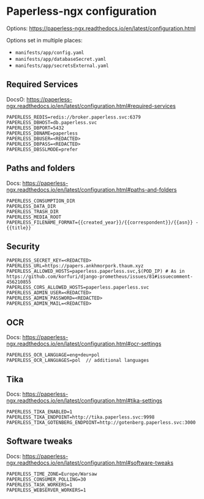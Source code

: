 # Paperless-ngx configuration

Options: https://paperless-ngx.readthedocs.io/en/latest/configuration.html

Options set in multiple places:

- `manifests/app/config.yaml`
- `manifests/app/databaseSecret.yaml`
- `manifests/app/secretsExternal.yaml`

## Required Services

DocsO: https://paperless-ngx.readthedocs.io/en/latest/configuration.html#required-services

```text
PAPERLESS_REDIS=redis://broker.paperless.svc:6379
PAPERLESS_DBHOST=db.paperless.svc
PAPERLESS_DBPORT=5432
PAPERLESS_DBNAME=paperless
PAPERLESS_DBUSER=<REDACTED>
PAPERLESS_DBPASS=<REDACTED>
PAPERLESS_DBSSLMODE=prefer
```

## Paths and folders

Docs: https://paperless-ngx.readthedocs.io/en/latest/configuration.html#paths-and-folders

```text
PAPERLESS_CONSUMPTION_DIR
PAPERLESS_DATA_DIR
PAPERLESS_TRASH_DIR
PAPERLESS_MEDIA_ROOT
PAPERLESS_FILENAME_FORMAT={{created_year}}/{{correspondent}}/{{asn}} - {{title}}
```

## Security

```text
PAPERLESS_SECRET_KEY=<REDACTED>
PAPERLESS_URL=https://papers.ankhmorpork.thaum.xyz
PAPERLESS_ALLOWED_HOSTS=paperless.paperless.svc,$(POD_IP) # As in https://github.com/korfuri/django-prometheus/issues/81#issuecomment-456210855
PAPERLESS_CORS_ALLOWED_HOSTS=paperless.paperless.svc
PAPERLESS_ADMIN_USER=<REDACTED>
PAPERLESS_ADMIN_PASSWORD=<REDACTED>
PAPERLESS_ADMIN_MAIL=<REDACTED>
```

## OCR

Docs: https://paperless-ngx.readthedocs.io/en/latest/configuration.html#ocr-settings

```text
PAPERLESS_OCR_LANGUAGE=eng+deu+pol
PAPERLESS_OCR_LANGUAGES=pol  // additional languages
```

## Tika

Docs:  https://paperless-ngx.readthedocs.io/en/latest/configuration.html#tika-settings

```text
PAPERLESS_TIKA_ENABLED=1
PAPERLESS_TIKA_ENDPOINT=http://tika.paperless.svc:9998
PAPERLESS_TIKA_GOTENBERG_ENDPOINT=http://gotenberg.paperless.svc:3000
```

## Software tweaks

Docs: https://paperless-ngx.readthedocs.io/en/latest/configuration.html#software-tweaks

```text
PAPERLESS_TIME_ZONE=Europe/Warsaw
PAPERLESS_CONSUMER_POLLING=30
PAPERLESS_TASK_WORKERS=1
PAPERLESS_WEBSERVER_WORKERS=1
```
